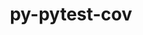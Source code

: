 ---
title: "py-pytest-cov"
layout: cache
categories: [package, develop-2025-06-01]
meta: {"compilers": ["none"], "num_specs": 1, "num_specs_by_stack": {"hep": 1, "root": 1}, "oss": ["ubuntu22.04"], "platforms": ["linux"], "stacks": ["hep", "root"], "targets": ["x86_64_v3"], "versions": ["4.0.0"]}
spec_details: [{"compiler": "none", "hash": "4gcalvsbucmznnl62iyttxlakq4vvzmy", "os": "ubuntu22.04", "platform": "linux", "size": "-", "stacks": ["hep", "root"], "target": "x86_64_v3", "variants": ["build_system=python_pip"], "versions": ["4.0.0"]}]
---